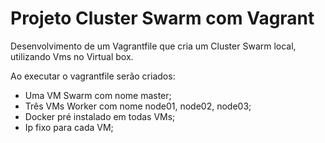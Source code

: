 # Projeto Cluster Swarm com Vagrant
Desenvolvimento de um Vagrantfile que cria um Cluster Swarm local, utilizando Vms no Virtual box.

Ao executar o vagrantfile serão criados:

  - Uma VM Swarm com nome master;
  - Três VMs Worker com nome node01, node02, node03;
  - Docker pré instalado em todas VMs;
  - Ip fixo para cada VM;
